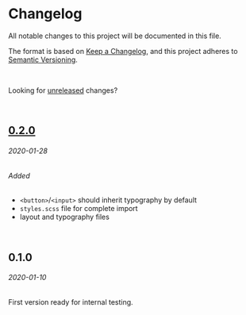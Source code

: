 # Changelog
All notable changes to this project will be documented in this file.

The format is based on [Keep a Changelog](https://keepachangelog.com/en/1.0.0/),
and this project adheres to [Semantic Versioning](https://semver.org/spec/v2.0.0.html).

<br>

Looking for [unreleased] changes?

<br>

## [0.2.0]
###### 2020-01-28

###### Added

- `<button>`/`<input>` should inherit typography by default
- `styles.scss` file for complete import 
- layout and typography files


<br>

## 0.1.0
###### 2020-01-10

First version ready for internal testing.


[unreleased]: https://github.com/gridonic/components/compare/0.2.0...HEAD

[0.2.0]: https://github.com/gridonic/components/compare/0.1.0...0.2.0
